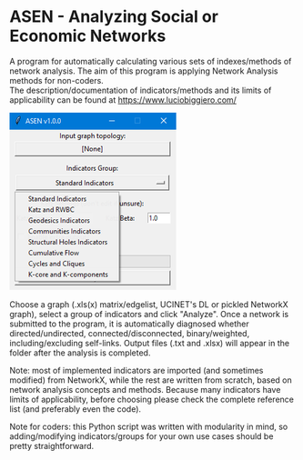 # ASEN - Analyzing Social or Economic Networks
A program for automatically calculating various sets of indexes/methods of network analysis. The aim of this program is applying Network Analysis methods for non-coders.  
The description/documentation of indicators/methods and its limits of applicability can be found at https://www.luciobiggiero.com/

![screenshot2](https://github.com/mbiggiero/ASEN/blob/main/screenshot2.png?raw=true) 


Choose a graph (.xls(x) matrix/edgelist, UCINET's DL or pickled NetworkX graph), select a group of indicators and click "Analyze". 
Once a network is submitted to the program, it is automatically diagnosed whether directed/undirected, connected/disconnected, binary/weighted, including/excluding self-links.
Output files (.txt and .xlsx) will appear in the folder after the analysis is completed.

Note: most of implemented indicators are imported (and sometimes modified) from NetworkX, while the rest are written from scratch, based on network analysis concepts and methods. Because many indicators have limits of applicability, before choosing please check the complete reference list (and preferably even the code).  

Note for coders: this Python script was written with modularity in mind, so adding/modifying indicators/groups for your own use cases should be pretty straightforward.
